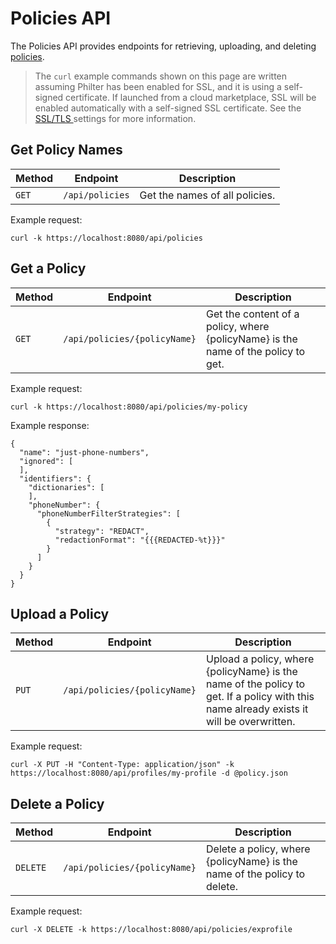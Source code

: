 # Policies API

The Policies API provides endpoints for retrieving, uploading, and deleting [policies](../../policies/filter_policies.md).

> The `curl` example commands shown on this page are written assuming Philter has been enabled for SSL, and it is using a self-signed certificate. If launched from a cloud marketplace, SSL will be enabled automatically with a self-signed SSL certificate. See the [SSL/TLS ](../../settings.md) settings for more information.


## Get Policy Names

| Method | Endpoint        | Description                    |
| ------ |-----------------|--------------------------------| 
| `GET` | `/api/policies` | Get the names of all policies. |


Example request:

```
curl -k https://localhost:8080/api/policies
```

## Get a Policy

| Method | Endpoint                     | Description                                                                       |
| ------ |------------------------------|-----------------------------------------------------------------------------------| 
| `GET` | `/api/policies/{policyName}` | Get the content of a policy, where {policyName} is the name of the policy to get. |

Example request:

```
curl -k https://localhost:8080/api/policies/my-policy
```

Example response:

```
{
  "name": "just-phone-numbers",
  "ignored": [
  ],
  "identifiers": {
    "dictionaries": [
    ],
    "phoneNumber": {
      "phoneNumberFilterStrategies": [
        {
          "strategy": "REDACT",
          "redactionFormat": "{{{REDACTED-%t}}}"
        }
      ]
    }
  }
}
```

## Upload a Policy

| Method | Endpoint                     | Description                                                                       |
| ------ |------------------------------|-----------------------------------------------------------------------------------| 
| `PUT` | `/api/policies/{policyName}` | Upload a policy, where {policyName} is the name of the policy to get. If a policy with this name already exists it will be overwritten.|

Example request:

```
curl -X PUT -H "Content-Type: application/json" -k https://localhost:8080/api/profiles/my-profile -d @policy.json
```

## Delete a Policy

| Method   | Endpoint                     | Description                                                                                                                                 |
|----------|------------------------------|---------------------------------------------------------------------------------------------------------------------------------------------| 
| `DELETE` | `/api/policies/{policyName}` | Delete a policy, where {policyName} is the name of the policy to delete. |

Example request:

```
curl -X DELETE -k https://localhost:8080/api/policies/exprofile
```
